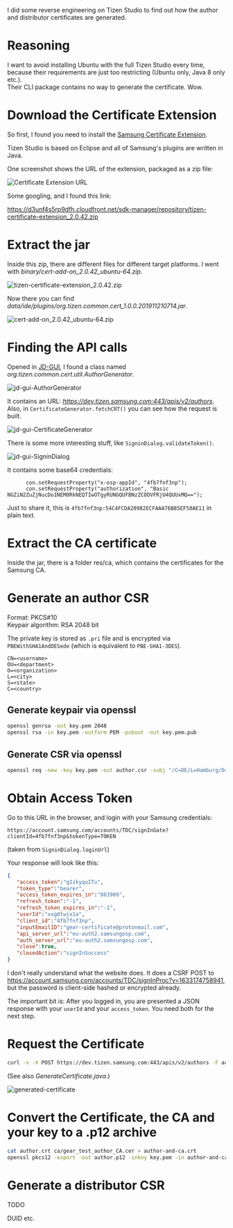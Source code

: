 I did some reverse engineering on Tizen Studio to find out
how the author and distributor certificates are generated.

# Reasoning

I want to avoid installing Ubuntu with the full Tizen Studio every time,
because their requirements are just too restricting (Ubuntu only, Java 8 only etc.).  
Their CLI package contains no way to generate the certificate. Wow.

# Download the Certificate Extension

So first, I found you need to install the [Samsung Certificate Extension](https://developer.samsung.com/galaxy-watch-tizen/getting-certificates/install.html).

Tizen Studio is based on Eclipse and all of Samsung's plugins are written in Java.

One screenshot shows the URL of the extension, packaged as a zip file:

![Certificate Extension URL](https://d3unf4s5rp9dfh.cloudfront.net/GlxyWatchDevelop_doc/packageManager_extensionSDKenabled.png)

Some googling, and I found this link:

https://d3unf4s5rp9dfh.cloudfront.net/sdk-manager/repository/tizen-certificate-extension_2.0.42.zip

# Extract the jar

Inside this zip, there are different files for different target platforms.
I went with *binary/cert-add-on_2.0.42_ubuntu-64.zip*.

![tizen-certificate-extension_2.0.42.zip](tizen-certificate-extension_2.0.42.zip.png)

Now there you can find *data/ide/plugins/org.tizen.common.cert_1.0.0.201911210714.jar*.

![cert-add-on_2.0.42_ubuntu-64.zip](cert-add-on_2.0.42_ubuntu-64.zip.png)

# Finding the API calls

Opened in [JD-GUI](http://java-decompiler.github.io/), I found a class named
*org.tizen.common.cert.util.AuthorGenerator*.

![jd-gui-AuthorGenerator](jd-gui-AuthorGenerator.png)

It contains an URL: *https://dev.tizen.samsung.com:443/apis/v2/authors*.
Also, in `CertificateGenerator.fetchCRT()` you can see how the request is built.

![jd-gui-CertificateGenerator](jd-gui-CertificateGenerator.png)

There is some more interesting stuff, like `SigninDialog.validateToken()`.

![jd-gui-SigninDialog](jd-gui-SigninDialog.png)

It contains some base64 credentials:

```
      con.setRequestProperty("x-osp-appId", "4fb7fnf3np");
      con.setRequestProperty("authorization", "Basic NGZiN2ZuZjNucDo1NEM0RkNEQTIwOTgyRUNGQUFBNzZCODVFRjU4QUUxMQ==");
```

Just to share it, this is `4fb7fnf3np:54C4FCDA20982ECFAAA76B85EF58AE11` in plain text.

# Extract the CA certificate

Inside the jar, there is a folder res/ca, which contains the certificates for the Samsung CA.

# Generate an author CSR

Format: PKCS#10  
Keypair algorithm: RSA 2048 bit

The private key is stored as `.pri` file and is encrypted via `PBEWithSHA1AndDESede` (which is equivalent to `PBE-SHA1-3DES`).

```
CN=<username>
OU=<department>
O=<organization>
L=<city>
S=<state>
C=<country>
```

## Generate keypair via openssl

```bash
openssl genrsa -out key.pem 2048
openssl rsa -in key.pem -outform PEM -pubout -out key.pem.pub
```

## Generate CSR via openssl

```bash
openssl req -new -key key.pem -out author.csr -subj "/C=DE/L=Hamburg/O=gear-certificate/CN=gear-certificate@protonmail.com"
```

# Obtain Access Token

Go to this URL in the browser, and login with your Samsung credentials:

```
https://account.samsung.com/accounts/TDC/signInGate?clientId=4fb7fnf3np&tokenType=TOKEN
```

(taken from `SigninDialog.loginUrl`)

Your response will look like this:

```json
{
   "access_token":"gIzkyquITu",
   "token_type":"bearer",
   "access_token_expires_in":"863909",
   "refresh_token":"-1",
   "refresh_token_expires_in":"-1",
   "userId":"xxg0twjx1a",
   "client_id":"4fb7fnf3np",
   "inputEmailID":"gear-certificate@protonmail.com",
   "api_server_url":"eu-auth2.samsungosp.com",
   "auth_server_url":"eu-auth2.samsungosp.com",
   "close":true,
   "closedAction":"signInSuccess"
}
```

I don't really understand what the website does. It does a CSRF POST to https://account.samsung.com/accounts/TDC/signInProc?v=1633174758941,
but the password is client-side hashed or encrypted already.

The important bit is: After you logged in, you are presented a JSON response with your `userId` and your `access_token`.
You need both for the next step.

# Request the Certificate

```bash
curl -v -X POST https://dev.tizen.samsung.com:443/apis/v2/authors -F access_token=<ACCESS_TOKEN> -F user_id=<USER_ID> -F csr=@author.csr --output author.crt
```

(See also *GenerateCertificate.java*.)

![generated-certificate](generated-certificate.png)

# Convert the Certificate, the CA and your key to a .p12 archive

```bash
cat author.crt ca/gear_test_author_CA.cer > author-and-ca.crt
openssl pkcs12 -export -out author.p12 -inkey key.pem -in author-and-ca.crt -name UserCertificate
```

# Generate a distributor CSR

TODO

DUID etc.
